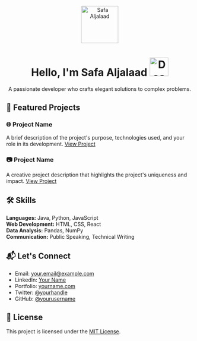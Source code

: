 <!-- Header Section -->
<p align="center">
  <img src="![1679880178313](https://github.com/SafaAL1/SafaAL1.github.io/assets/127904342/9b987e5f-5f3e-480f-8306-a488e3608f6b)
" alt="Safa Aljalaad" width="100">
</p>
<h1 align="center">
  Hello, I'm Safa Aljalaad
  <img src="![1679880178313](https://github.com/SafaAL1/SafaAL1.github.io/assets/127904342/9b987e5f-5f3e-480f-8306-a488e3608f6b)" alt="Decorative Element" width="50">
</h1>
<p align="center">
  A passionate developer who crafts elegant solutions to complex problems.
</p>

<!-- Badges/Stats/Intro Section -->

<!-- Projects Section -->
## 🚀 Featured Projects

### 🌐 Project Name
A brief description of the project's purpose, technologies used, and your role in its development.
[View Project](https://github.com/yourusername/project1)

### 📷 Project Name
A creative project description that highlights the project's uniqueness and impact.
[View Project](https://github.com/yourusername/project2)

<!-- Skills Section -->
## 🛠️ Skills

**Languages:** Java, Python, JavaScript  
**Web Development:** HTML, CSS, React  
**Data Analysis:** Pandas, NumPy  
**Communication:** Public Speaking, Technical Writing

<!-- Contact Section -->
## 📬 Let's Connect

- Email: your.email@example.com
- LinkedIn: [Your Name](https://www.linkedin.com/in/yourname)
- Portfolio: [yourname.com](https://www.yourname.com)
- Twitter: [@yourhandle](https://twitter.com/yourhandle)
- GitHub: [@yourusername](https://github.com/yourusername)

<!-- Footer Section -->
## 📝 License

This project is licensed under the [MIT License](LICENSE).
